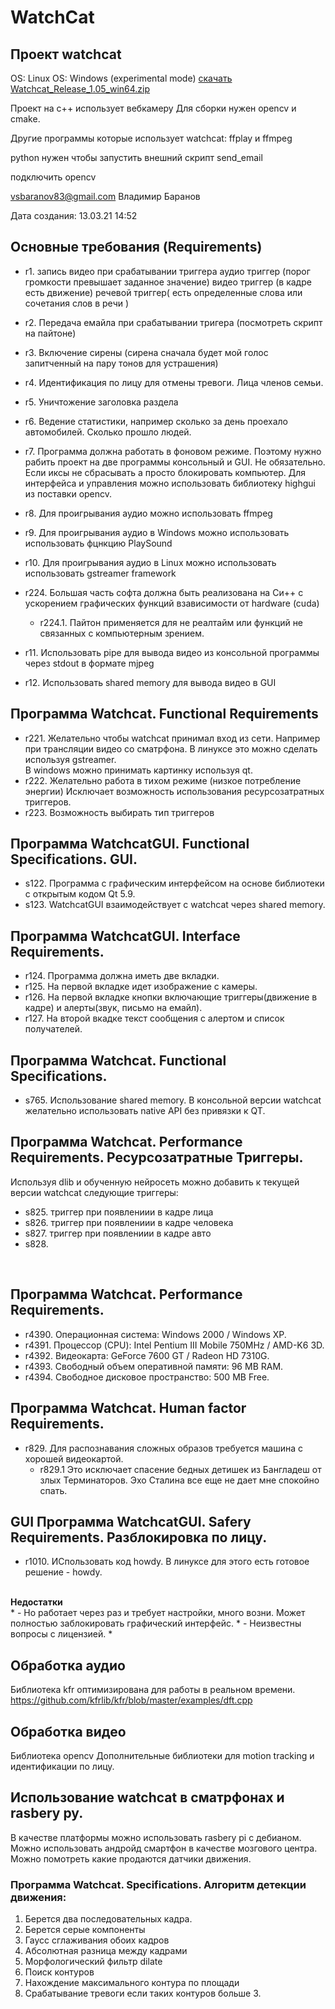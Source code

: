 # WatchCat

## Проект watchcat
OS: Linux
OS: Windows (experimental mode)
[скачать Watchcat_Release_1.05_win64.zip](https://github.com/Kvazikot/WatchCat/tags)

Проект на с++ использует вебкамеру
Для сборки нужен opencv и cmake.

Другие программы которые использует watchcat: ffplay и ffmpeg

python нужен чтобы запустить внешний скрипт send_email

подключить opencv

vsbaranov83@gmail.com Владимир Баранов

Дата создания: 13.03.21 14:52

## Основные требования (Requirements)
* r1. запись видео при срабатывании триггера
   аудио триггер (порог громкости превышает заданное значение)
   видео триггер (в кадре есть движение)
   речевой триггер( есть определенные слова или сочетания слов в речи )

* r2. Передача емайла при срабатывании тригера (посмотреть скрипт на пайтоне)

* r3. Включение сирены (сирена сначала будет мой голос запитченный на пару тонов для устрашения)

* r4. Идентификация по лицу для отмены тревоги. Лица членов семьи.

* r5. Уничтожение заголовка раздела 

* r6. Ведение статистики, например сколько за день проехало автомобилей. Сколько прошло людей.
* r7. Программа должна работать в фоновом режиме. Поэтому нужно рабить проект на две программы консольный и GUI.
      Не обязательно. Если иксы не сбрасывать а просто блокировать компьютер.
      Для интерфейса и управления можно использовать библиотеку highgui из поставки opencv.
* r8. Для проигрывания аудио можно использовать ffmpeg
* r9. Для проигрывания аудио в Windows можно использовать использовать фцнкцию PlaySound
* r10. Для проигрывания аудио в Linux можно использовать использовать gstreamer framework  
* r224. Большая часть софта должна быть реализована на Си++ с ускорением графических функций взависимости от hardware (cuda)
    * r224.1. Пайтон применяется для не реалтайм или функций не связанных с компьютерным зрением.
* r11. Использовать pipe для вывода видео из консольной программы через stdout в формате mjpeg
* r12. Использовать shared memory для вывода видео в GUI



## Программа Watchcat. Functional Requirements
* r221. Желательно чтобы watchcat принимал вход из сети. Например при трансляции видео со сматрфона.
        В линуксе это можно сделать используя gstreamer. <br>
        В windows можно принимать картинку используя qt. 
* r222. Желательно работа в тихом режиме (низкое потребление энергии)
         Исключает возможность использования ресурсозатратных триггеров.
* r223. Возможность выбирать тип триггеров



## Программа WatchcatGUI. Functional Specifications. GUI.
* s122. Программа с графическим интерфейсом на основе библиотеки с открытым кодом Qt 5.9.
* s123. WatchcatGUI взаимодействует с watchcat через shared memory.
 
## Программа WatchcatGUI. Interface Requirements. 
* r124. Программа должна иметь две вкладки. 
* r125. На первой вкладке идет изображение с камеры.
* r126. На первой вкладке кнопки включающие триггеры(движение в кадре) и алерты(звук, письмо на емайл).
* r127. На второй вкадке текст сообщения с алертом и список получателей.

## Программа Watchcat. Functional Specifications.
* s765. Использование shared memory. В консольной версии watchcat желательно использовать native API без привязки к QT.

##  Программа Watchcat. Performance Requirements. Ресурсозатратные Триггеры.
Используя dlib и обученную нейросеть можно добавить к текущей версии watchcat следующие триггеры:

* s825. триггер при появлениии в кадре лица
* s826. триггер при появлениии в кадре человека
* s827. триггер при появлениии в кадре авто
* s828. 
<br> 

##  Программа Watchcat. Performance Requirements. 
* r4390. Операционная система: Windows 2000 / Windows XP.
* r4391. Процессор (CPU): Intel Pentium III Mobile 750MHz / AMD-K6 3D.
* r4392. Видеокарта: GeForce 7600 GT / Radeon HD 7310G.
* r4393. Свободный объем оперативной памяти: 96 MB RAM.
* r4394. Свободное дисковое пространство: 500 MB Free.

## Программа Watchcat. Human factor Requirements.

* r829. Для распознавания сложных образов требуется машина с хорошей видеокартой.
    * r829.1 Это исключает спасение бедных детишек из Бангладеш от злых Терминаторов. Эхо Сталина все еще не дает мне спокойно спать.

## GUI Программа WatchcatGUI. Safery Requirements. Разблокировка по лицу.
* r1010. ИСпользовать код howdy. В линуксе для этого есть готовое решение - howdy.
<br>
<b>Недостатки</b>
<br>
* - Но работает через раз и требует настройки, много возни. Может полностью заблокировать графический интерфейс.
* - Неизвестны вопросы с лицензией.
* 



## Обработка аудио

Библиотека kfr оптимизирована для работы в реальном времени.
https://github.com/kfrlib/kfr/blob/master/examples/dft.cpp

## Обработка видео
Библиотека opencv 
Дополнительные библиотеки для motion tracking и идентификации по лицу.


## Использование watchcat в сматрфонах и rasbery py.
В качестве платформы можно использовать rasbery pi с дебианом.
Можно использовать андройд смартфон в качестве мозгового центра.
Можно помотреть какие продаются датчики движения.


### Программа Watchcat. Specifications. Алгоритм детекции движения:

1. Берется два последовательных кадра.
2. Берется серые компоненты
3. Гаусс сглаживания обоих кадров
4. Абсолютная разница между кадрами
5. Морфологический фильтр dilate
6. Поиск контуров
7. Нахождение максимального контура по площади
8. Срабатывание тревоги если таких контуров больше 3.


